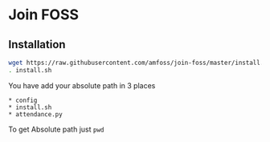 # Join FOSS


## Installation

```bash
wget https://raw.githubusercontent.com/amfoss/join-foss/master/install.sh 
. install.sh
```
You have add your absolute path in 3 places 
```
* config
* install.sh
* attendance.py
```

To get Absolute path just 
```pwd```

